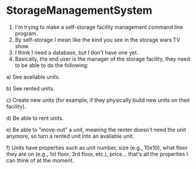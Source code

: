 # StorageManagementSystem
1. I'm trying to make a self-storage facility management command line program.
2. By self-storage I mean like the kind you see in the storage wars TV show.
3. I think I need a database, but I don't have one yet.
4. Basically, the end user is the manager of the storage facility, they need to be able to do the following: 

 a) See available units. 

 b) See rented units. 

 c) Create new units (for example, if they physically build new units on their facility).

 d) Be able to rent units.

 e) Be able to "move-out" a unit, meaning the renter doesn't need the unit anymore, so turn a rented unit into an available unit.

 f) Units have properties such as unit number, size (e.g., 10x10), what floor they are on (e.g., 1st floor, 3rd floor, etc.), price... that's all the properties I can think of at the moment.



